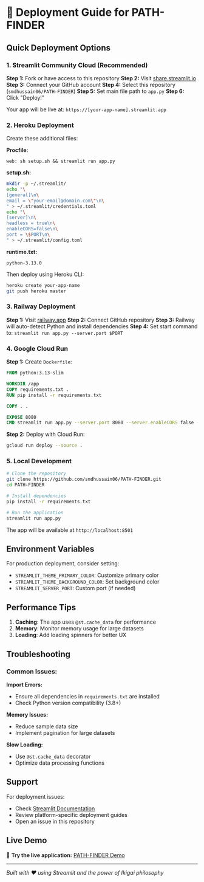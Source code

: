 # 🚀 Deployment Guide for PATH-FINDER

## Quick Deployment Options

### 1. Streamlit Community Cloud (Recommended)

**Step 1:** Fork or have access to this repository
**Step 2:** Visit [share.streamlit.io](https://share.streamlit.io)
**Step 3:** Connect your GitHub account
**Step 4:** Select this repository (`smdhussain06/PATH-FINDER`)
**Step 5:** Set main file path to `app.py`
**Step 6:** Click "Deploy!"

Your app will be live at: `https://[your-app-name].streamlit.app`

### 2. Heroku Deployment

Create these additional files:

**Procfile:**
```
web: sh setup.sh && streamlit run app.py
```

**setup.sh:**
```bash
mkdir -p ~/.streamlit/
echo "\
[general]\n\
email = \"your-email@domain.com\"\n\
" > ~/.streamlit/credentials.toml
echo "\
[server]\n\
headless = true\n\
enableCORS=false\n\
port = \$PORT\n\
" > ~/.streamlit/config.toml
```

**runtime.txt:**
```
python-3.13.0
```

Then deploy using Heroku CLI:
```bash
heroku create your-app-name
git push heroku master
```

### 3. Railway Deployment

**Step 1:** Visit [railway.app](https://railway.app)
**Step 2:** Connect GitHub repository
**Step 3:** Railway will auto-detect Python and install dependencies
**Step 4:** Set start command to: `streamlit run app.py --server.port $PORT`

### 4. Google Cloud Run

**Step 1:** Create `Dockerfile`:
```dockerfile
FROM python:3.13-slim

WORKDIR /app
COPY requirements.txt .
RUN pip install -r requirements.txt

COPY . .

EXPOSE 8080
CMD streamlit run app.py --server.port 8080 --server.enableCORS false --server.enableXsrfProtection false
```

**Step 2:** Deploy with Cloud Run:
```bash
gcloud run deploy --source .
```

### 5. Local Development

```bash
# Clone the repository
git clone https://github.com/smdhussain06/PATH-FINDER.git
cd PATH-FINDER

# Install dependencies
pip install -r requirements.txt

# Run the application
streamlit run app.py
```

The app will be available at `http://localhost:8501`

## Environment Variables

For production deployment, consider setting:

- `STREAMLIT_THEME_PRIMARY_COLOR`: Customize primary color
- `STREAMLIT_THEME_BACKGROUND_COLOR`: Set background color
- `STREAMLIT_SERVER_PORT`: Custom port (if needed)

## Performance Tips

1. **Caching**: The app uses `@st.cache_data` for performance
2. **Memory**: Monitor memory usage for large datasets
3. **Loading**: Add loading spinners for better UX

## Troubleshooting

### Common Issues:

**Import Errors:**
- Ensure all dependencies in `requirements.txt` are installed
- Check Python version compatibility (3.8+)

**Memory Issues:**
- Reduce sample data size
- Implement pagination for large datasets

**Slow Loading:**
- Use `@st.cache_data` decorator
- Optimize data processing functions

## Support

For deployment issues:
- Check [Streamlit Documentation](https://docs.streamlit.io/streamlit-community-cloud)
- Review platform-specific deployment guides
- Open an issue in this repository

## Live Demo

🌟 **Try the live application:** [PATH-FINDER Demo](https://your-deployed-app-url.streamlit.app)

---

*Built with ❤️ using Streamlit and the power of Ikigai philosophy*